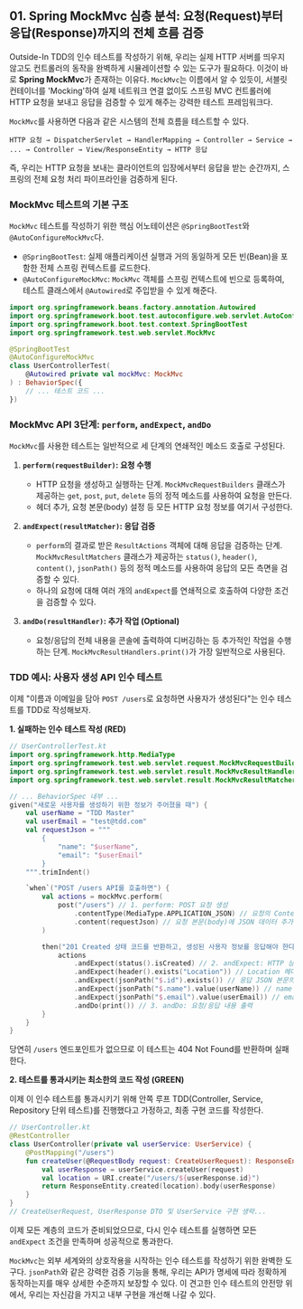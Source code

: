 ## 01\. Spring MockMvc 심층 분석: 요청(Request)부터 응답(Response)까지의 전체 흐름 검증

Outside-In TDD의 인수 테스트를 작성하기 위해, 우리는 실제 HTTP 서버를 띄우지 않고도 컨트롤러의 동작을 완벽하게 시뮬레이션할 수 있는 도구가 필요하다. 이것이 바로 **Spring MockMvc**가 존재하는 이유다. `MockMvc`는 이름에서 알 수 있듯이, 서블릿 컨테이너를 'Mocking'하여 실제 네트워크 연결 없이도 스프링 MVC 컨트롤러에 HTTP 요청을 보내고 응답을 검증할 수 있게 해주는 강력한 테스트 프레임워크다.

`MockMvc`를 사용하면 다음과 같은 시스템의 전체 흐름을 테스트할 수 있다.

`HTTP 요청 → DispatcherServlet → HandlerMapping → Controller → Service → ... → Controller → View/ResponseEntity → HTTP 응답`

즉, 우리는 HTTP 요청을 보내는 클라이언트의 입장에서부터 응답을 받는 순간까지, 스프링의 전체 요청 처리 파이프라인을 검증하게 된다.

### **MockMvc 테스트의 기본 구조**

`MockMvc` 테스트를 작성하기 위한 핵심 어노테이션은 `@SpringBootTest`와 `@AutoConfigureMockMvc`다.

  * `@SpringBootTest`: 실제 애플리케이션 실행과 거의 동일하게 모든 빈(Bean)을 포함한 전체 스프링 컨텍스트를 로드한다.
  * `@AutoConfigureMockMvc`: `MockMvc` 객체를 스프링 컨텍스트에 빈으로 등록하여, 테스트 클래스에서 `@Autowired`로 주입받을 수 있게 해준다.

<!-- end list -->

```kotlin
import org.springframework.beans.factory.annotation.Autowired
import org.springframework.boot.test.autoconfigure.web.servlet.AutoConfigureMockMvc
import org.springframework.boot.test.context.SpringBootTest
import org.springframework.test.web.servlet.MockMvc

@SpringBootTest
@AutoConfigureMockMvc
class UserControllerTest(
    @Autowired private val mockMvc: MockMvc
) : BehaviorSpec({
    // ... 테스트 코드 ...
})
```

### **MockMvc API 3단계: `perform`, `andExpect`, `andDo`**

`MockMvc`를 사용한 테스트는 일반적으로 세 단계의 연쇄적인 메소드 호출로 구성된다.

1.  **`perform(requestBuilder)`: 요청 수행**

      * HTTP 요청을 생성하고 실행하는 단계. `MockMvcRequestBuilders` 클래스가 제공하는 `get`, `post`, `put`, `delete` 등의 정적 메소드를 사용하여 요청을 만든다.
      * 헤더 추가, 요청 본문(body) 설정 등 모든 HTTP 요청 정보를 여기서 구성한다.

2.  **`andExpect(resultMatcher)`: 응답 검증**

      * `perform`의 결과로 받은 `ResultActions` 객체에 대해 응답을 검증하는 단계. `MockMvcResultMatchers` 클래스가 제공하는 `status()`, `header()`, `content()`, `jsonPath()` 등의 정적 메소드를 사용하여 응답의 모든 측면을 검증할 수 있다.
      * 하나의 요청에 대해 여러 개의 `andExpect`를 연쇄적으로 호출하여 다양한 조건을 검증할 수 있다.

3.  **`andDo(resultHandler)`: 추가 작업 (Optional)**

      * 요청/응답의 전체 내용을 콘솔에 출력하여 디버깅하는 등 추가적인 작업을 수행하는 단계. `MockMvcResultHandlers.print()`가 가장 일반적으로 사용된다.

### **TDD 예시: 사용자 생성 API 인수 테스트**

이제 "이름과 이메일을 담아 `POST /users`로 요청하면 사용자가 생성된다"는 인수 테스트를 TDD로 작성해보자.

**1. 실패하는 인수 테스트 작성 (RED)**

```kotlin
// UserControllerTest.kt
import org.springframework.http.MediaType
import org.springframework.test.web.servlet.request.MockMvcRequestBuilders.post
import org.springframework.test.web.servlet.result.MockMvcResultHandlers.print
import org.springframework.test.web.servlet.result.MockMvcResultMatchers.*

// ... BehaviorSpec 내부 ...
given("새로운 사용자를 생성하기 위한 정보가 주어졌을 때") {
    val userName = "TDD Master"
    val userEmail = "test@tdd.com"
    val requestJson = """
        {
            "name": "$userName",
            "email": "$userEmail"
        }
    """.trimIndent()

    `when`("POST /users API를 호출하면") {
        val actions = mockMvc.perform(
            post("/users") // 1. perform: POST 요청 생성
                .contentType(MediaType.APPLICATION_JSON) // 요청의 Content-Type 설정
                .content(requestJson) // 요청 본문(body)에 JSON 데이터 추가
        )

        then("201 Created 상태 코드를 반환하고, 생성된 사용자 정보를 응답해야 한다") {
            actions
                .andExpect(status().isCreated) // 2. andExpect: HTTP 상태 코드 검증
                .andExpect(header().exists("Location")) // Location 헤더 존재 여부 검증
                .andExpect(jsonPath("$.id").exists()) // 응답 JSON 본문의 id 필드 존재 여부 검증
                .andExpect(jsonPath("$.name").value(userName)) // name 필드 값 검증
                .andExpect(jsonPath("$.email").value(userEmail)) // email 필드 값 검증
                .andDo(print()) // 3. andDo: 요청/응답 내용 출력
        }
    }
}
```

당연히 `/users` 엔드포인트가 없으므로 이 테스트는 404 Not Found를 반환하며 실패한다.

**2. 테스트를 통과시키는 최소한의 코드 작성 (GREEN)**

이제 이 인수 테스트를 통과시키기 위해 안쪽 루프 TDD(Controller, Service, Repository 단위 테스트)를 진행했다고 가정하고, 최종 구현 코드를 작성한다.

```kotlin
// UserController.kt
@RestController
class UserController(private val userService: UserService) {
    @PostMapping("/users")
    fun createUser(@RequestBody request: CreateUserRequest): ResponseEntity<UserResponse> {
        val userResponse = userService.createUser(request)
        val location = URI.create("/users/${userResponse.id}")
        return ResponseEntity.created(location).body(userResponse)
    }
}
// CreateUserRequest, UserResponse DTO 및 UserService 구현 생략...
```

이제 모든 계층의 코드가 준비되었으므로, 다시 인수 테스트를 실행하면 모든 `andExpect` 조건을 만족하며 성공적으로 통과한다.

`MockMvc`는 외부 세계와의 상호작용을 시작하는 인수 테스트를 작성하기 위한 완벽한 도구다. `jsonPath`와 같은 강력한 검증 기능을 통해, 우리는 API가 명세에 따라 정확하게 동작하는지를 매우 상세한 수준까지 보장할 수 있다. 이 견고한 인수 테스트의 안전망 위에서, 우리는 자신감을 가지고 내부 구현을 개선해 나갈 수 있다.